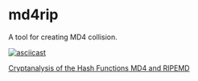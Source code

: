 # md4rip

A tool for creating MD4 collision.

[![asciicast](https://asciinema.org/a/237747.png)](https://asciinema.org/a/237747)

[Cryptanalysis of the Hash Functions MD4 and RIPEMD](https://doi.org/10.1007/11426639_1)
